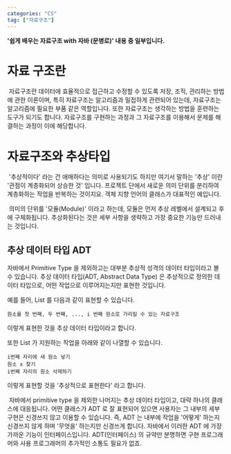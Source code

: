 ```yaml
---
categories: "CS"
tag: ["자료구조"]
---
```


<div class="notice--danger">
    <b>'쉽게 배우는 자료구조 with 자바 (문병로)' 내용 중 일부입니다.</b>
</div>

# 자료 구조란

​	자료구조란 데이터에 효율적으로 접근하고 수정할 수 있도록 저장, 조직, 관리하는 방법에 관한 이론이며, 특히 자료구조는 알고리즘과 밀접하게 관련되어 있는데, 자료구조는 알고리즘에 필요한 부품 같은 역할입니다. 또한 자료구조는 생각하는 방법을 훈련하는 도구가 되기도 합니다. 자료구조를 구현하는 과정과 그 자료구조를 이용해서 문제를 해결하는 과정이 이에 해당합니다.

# 자료구조와 추상타입

​	'추상적이다' 라는 건 애매하다는 의미로 사용되기도 하지만 여기서 말하는 '추상' 이란 '관점이 계층화되어 상승한 것' 입니다. 프로젝트 단에서 새로운 의미 단위를 분리하여 계층화하는 작업을 반복하는 것이지요. 객체 지향 언어의 클래스가 대표적인 예입니다.

​	의미의 단위를 '모듈(Module)' 이라고 하는데, 모듈은 먼저 추상 레벨에서 설계되고 후에 구체화됩니다. 추상화된다는 것은 세부 사항을 생략하고 가장 중요한 기능만 드러내는 것입니다.

## 추상 데이터 타입 ADT

자바에서 Primitive Type 을 제외하고는 대부분 추상적 성격의 데이터 타입이라고 볼 수 있습니다. 추상 데이터 타입(ADT, Abstract Data Type) 은 추상적으로 정의한 데이터 타입으로, 어떤 작업으로 이루어지는지만 표현한 것입니다. 

예를 들어, List 를 다음과 같이 표현할 수 있습니다. 

```
원소를 첫 번째, 두 번째, ..., i 번째 원소로 가리킬 수 있는 자료구조
```

이렇게 표현한 것을 추상 데이터 타입이라고 합니다.

또한 List 가 지원하는 작업을 아래와 같이 나열할 수 있습니다.

```
i번째 자리에 새 원소 넣기
원소 x 찾기
i번째 자리의 원소 삭제하기
```

이렇게 표현할 것을 '추상적으로 표현한다' 라고 합니다.

​	자바에서 primitive type 을 제외한 나머지는 추상 데이터 타입이고, 대략 하나의 클래스에 대응됩니다. 어떤 클래스가 ADT 로 잘 표현되어 있으면 사용자는 그 내부의 세부 구현은 신경쓰지 않고 이용할 수 있습니다. 즉, ADT 는 내부에 작업을 '어떻게' 하는지 신경쓰지 않게 하며  '무엇을' 하는지만 신경쓰게 합니다. 자바에서 이러한 ADT 에 가장 가까운 기능이 인터페이스입니다. ADT(인터페이스) 의 규약만 분명하면 구현 프로그래머와 사용 프로그래머의 추가적인 소통도 필요가 없죠.

